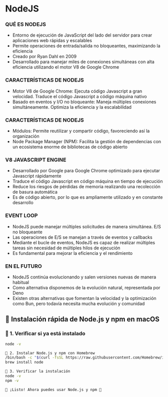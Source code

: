 # NodeJS
### QUÉ ES NODEJS
*  Entorno de ejecución de JavaScript del lado del servidor para crear aplicaciones web rápidas y escalables 
*  Permite operaciones de entrada/salida no bloqueantes, maximizando la eficiencia 
*  Creado por Ryan Dahl en 2009 
*  Desarrollado para manejar miles de conexiones simultáneas con alta eficiencia utilizando el motor V8 de Google Chrome

### CARACTERÍSTICAS DE NODEJS 
* Motor V8 de Google Chrome: Ejecuta código Javascript a gran velocidad. Traduce el código Javascript a código máquina nativo 
* Basado en eventos y I/O no bloqueante: Maneja múltiples conexiones simultáneamente. Optimiza la eficiencia y la escalabilidad

### CARACTERÍSTICAS DE NODEJS  
* Módulos: Permite reutilizar y compartir código, favoreciendo así la organización 
* Node Package Manager (NPM): Facilita la gestión de dependencias con un ecosistema enorme de bibliotecas de código abierto
 
###  V8 JAVASCRIPT ENGINE 
* Desarrollado por Google para Google Chrome optimizado para ejecutar Javascript rápidamente 
* Traduce el código Javascript en código máquina en tiempo de ejecución 
* Reduce los riesgos de pérdidas de memoria realizando una recolección de basura automática 
* Es de código abierto, por lo que es ampliamente utilizado y en constante desarrollo
 
### EVENT LOOP 
* NodeJS puede manejar múltiples solicitudes de manera simultánea. E/S no bloqueante 
* Las operaciones de E/S se manejan a través de eventos y callbacks 
* Mediante el bucle de eventos, NodeJS es capaz de realizar múltiples tareas sin necesidad de múltiples hilos de ejecución 
* Es fundamental para mejorar la eficiencia y el rendimiento
 
### EN EL FUTURO 
* NodeJS continúa evolucionando y salen versiones nuevas de manera habitual 
* Como alternativa disponemos de la evolución natural, representada por Deno 
* Existen otras alternativas que fomentan la velocidad y la optimización como Bun, pero todavía necesita mucha evolución y comunidad


## 🚀 Instalación rápida de Node.js y npm en macOS

### 📌 1. Verificar si ya está instalado
```sh
node -v

📌 2. Instalar Node.js y npm con Homebrew
/bin/bash -c "$(curl -fsSL https://raw.githubusercontent.com/Homebrew/install/HEAD/install.sh)"
brew install node

📌 3. Verificar la instalación
node -v
npm -v

🎉 ¡Listo! Ahora puedes usar Node.js y npm 🚀